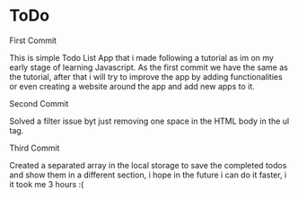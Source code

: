 # ToDo
First Commit

This is  simple Todo List App that  i made following a tutorial as im on my early stage of learning Javascript.
As the first commit we have the same as the tutorial, after that i will try to improve the app by adding functionalities or even creating a website around the app and add new apps to it. 

Second Commit

Solved a filter issue byt just removing one space in the HTML body in the ul tag.

Third Commit 

Created a separated array in the local storage to save the completed todos and show them in a different section, i hope in the future i can do it faster, i it took me 3 hours :(

